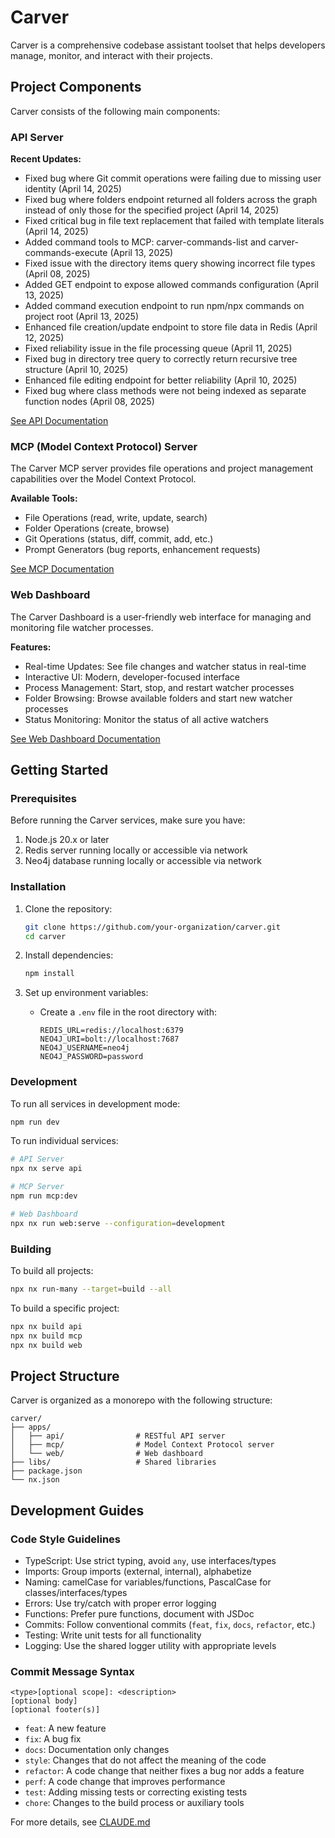 # Carver

Carver is a comprehensive codebase assistant toolset that helps developers manage, monitor, and interact with their projects.

## Project Components

Carver consists of the following main components:

### API Server

**Recent Updates:**

- Fixed bug where Git commit operations were failing due to missing user identity (April 14, 2025)
- Fixed bug where folders endpoint returned all folders across the graph instead of only those for the specified project (April 14, 2025)
- Fixed critical bug in file text replacement that failed with template literals (April 14, 2025)
- Added command tools to MCP: carver-commands-list and carver-commands-execute (April 13, 2025)
- Fixed issue with the directory items query showing incorrect file types (April 08, 2025)
- Added GET endpoint to expose allowed commands configuration (April 13, 2025) 
- Added command execution endpoint to run npm/npx commands on project root (April 13, 2025)
- Enhanced file creation/update endpoint to store file data in Redis (April 12, 2025)
- Fixed reliability issue in the file processing queue (April 11, 2025)
- Fixed bug in directory tree query to correctly return recursive tree structure (April 10, 2025)
- Enhanced file editing endpoint for better reliability (April 10, 2025)
- Fixed bug where class methods were not being indexed as separate function nodes (April 08, 2025)

[See API Documentation](apps/api/README.md)

### MCP (Model Context Protocol) Server

The Carver MCP server provides file operations and project management capabilities over the Model Context Protocol.

**Available Tools:**

- File Operations (read, write, update, search)
- Folder Operations (create, browse)
- Git Operations (status, diff, commit, add, etc.)
- Prompt Generators (bug reports, enhancement requests)

[See MCP Documentation](apps/mcp/README.md)

### Web Dashboard

The Carver Dashboard is a user-friendly web interface for managing and monitoring file watcher processes.

**Features:**

- Real-time Updates: See file changes and watcher status in real-time
- Interactive UI: Modern, developer-focused interface
- Process Management: Start, stop, and restart watcher processes
- Folder Browsing: Browse available folders and start new watcher processes
- Status Monitoring: Monitor the status of all active watchers

[See Web Dashboard Documentation](apps/web/README.md)

## Getting Started

### Prerequisites

Before running the Carver services, make sure you have:

1. Node.js 20.x or later
2. Redis server running locally or accessible via network
3. Neo4j database running locally or accessible via network

### Installation

1. Clone the repository:

   ```bash
   git clone https://github.com/your-organization/carver.git
   cd carver
   ```

2. Install dependencies:

   ```bash
   npm install
   ```

3. Set up environment variables:
   - Create a `.env` file in the root directory with:
     ```
     REDIS_URL=redis://localhost:6379
     NEO4J_URI=bolt://localhost:7687
     NEO4J_USERNAME=neo4j
     NEO4J_PASSWORD=password
     ```

### Development

To run all services in development mode:

```bash
npm run dev
```

To run individual services:

```bash
# API Server
npx nx serve api

# MCP Server
npm run mcp:dev

# Web Dashboard
npx nx run web:serve --configuration=development
```

### Building

To build all projects:

```bash
npx nx run-many --target=build --all
```

To build a specific project:

```bash
npx nx build api
npx nx build mcp
npx nx build web
```

## Project Structure

Carver is organized as a monorepo with the following structure:

```
carver/
├── apps/
│   ├── api/                # RESTful API server
│   ├── mcp/                # Model Context Protocol server
│   └── web/                # Web dashboard
├── libs/                   # Shared libraries
├── package.json
└── nx.json
```

## Development Guides

### Code Style Guidelines

- TypeScript: Use strict typing, avoid `any`, use interfaces/types
- Imports: Group imports (external, internal), alphabetize
- Naming: camelCase for variables/functions, PascalCase for classes/interfaces/types
- Errors: Use try/catch with proper error logging
- Functions: Prefer pure functions, document with JSDoc
- Commits: Follow conventional commits (`feat`, `fix`, `docs`, `refactor`, etc.)
- Testing: Write unit tests for all functionality
- Logging: Use the shared logger utility with appropriate levels

### Commit Message Syntax

```
<type>[optional scope]: <description>
[optional body]
[optional footer(s)]
```

- `feat`: A new feature
- `fix`: A bug fix
- `docs`: Documentation only changes
- `style`: Changes that do not affect the meaning of the code
- `refactor`: A code change that neither fixes a bug nor adds a feature
- `perf`: A code change that improves performance
- `test`: Adding missing tests or correcting existing tests
- `chore`: Changes to the build process or auxiliary tools

For more details, see [CLAUDE.md](CLAUDE.md)
